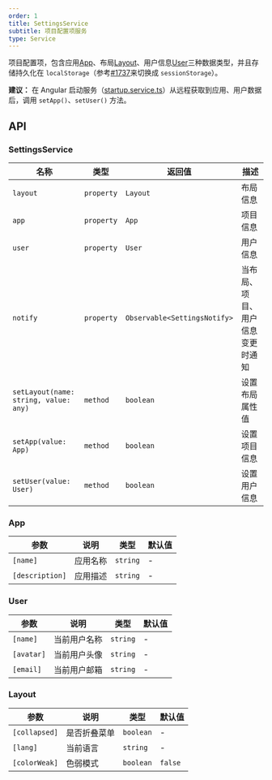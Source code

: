 ```yaml
---
order: 1
title: SettingsService
subtitle: 项目配置项服务
type: Service
---
```


项目配置项，包含应用[App](https://github.com/ng-alain/delon/blob/master/packages/theme/src/services/settings/interface.ts#L1)、布局[Layout](https://github.com/ng-alain/delon/blob/master/packages/theme/src/services/settings/interface.ts#L15)、用户信息[User](https://github.com/ng-alain/delon/blob/master/packages/theme/src/services/settings/interface.ts#L8)三种数据类型，并且存储持久化在 `localStorage`（参考[#1737](https://github.com/ng-alain/ng-alain/issues/1737)来切换成 `sessionStorage`）。

**建议：** 在 Angular 启动服务（[startup.service.ts](https://github.com/ng-alain/ng-alain/blob/master/src/app/core/startup/startup.service.ts)）从远程获取到应用、用户数据后，调用 `setApp()`、`setUser()` 方法。

## API

### SettingsService

| 名称 | 类型 | 返回值 | 描述 |
|----|----|-----|----|
| `layout` | `property` | `Layout` | 布局信息 |
| `app` | `property` | `App` | 项目信息 |
| `user` | `property` | `User` | 用户信息 |
| `notify` | `property` | `Observable<SettingsNotify>` | 当布局、项目、用户信息变更时通知 |
| `setLayout(name: string, value: any)` | `method` | `boolean` | 设置布局属性值 |
| `setApp(value: App)` | `method` | `boolean` | 设置项目信息 |
| `setUser(value: User)` | `method` | `boolean` | 设置用户信息 |

### App

| 参数 | 说明 | 类型 | 默认值 |
|----|----|----|-----|
| `[name]` | 应用名称 | `string` | - |
| `[description]` | 应用描述 | `string` | - |

### User

| 参数 | 说明 | 类型 | 默认值 |
|----|----|----|-----|
| `[name]` | 当前用户名称 | `string` | - |
| `[avatar]` | 当前用户头像 | `string` | - |
| `[email]` | 当前用户邮箱 | `string` | - |

### Layout

| 参数 | 说明 | 类型 | 默认值 |
|----|----|----|-----|
| `[collapsed]` | 是否折叠菜单 | `boolean` | - |
| `[lang]` | 当前语言 | `string` | - |
| `[colorWeak]` | 色弱模式 | `boolean` | `false` |
